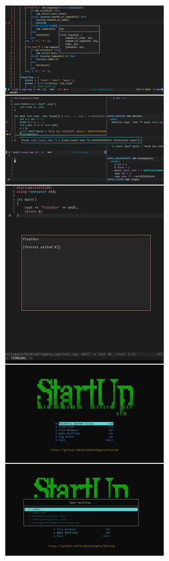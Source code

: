 ![](./nvim-lua.png)
![](./nvim-debug.png)
![](./FloatRun.png)
![](./StartUp.jpg)
![](./dotfiles.jpg)